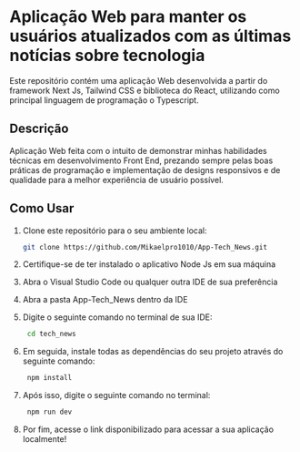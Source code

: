 # Aplicação Web para manter os usuários atualizados com as últimas notícias sobre tecnologia
Este repositório contém uma aplicação Web desenvolvida a partir do framework Next Js, Tailwind CSS e biblioteca do React, utilizando como principal linguagem de programação o Typescript.

## Descrição
Aplicação Web feita com o intuito de demonstrar minhas habilidades técnicas em desenvolvimento Front End, prezando sempre pelas boas práticas de programação e implementação de designs responsivos e de qualidade para a melhor experiência de usuário possível.

## Como Usar

1. Clone este repositório para o seu ambiente local:

    ```bash
    git clone https://github.com/Mikaelpro1010/App-Tech_News.git
    ```
2. Certifique-se de ter instalado o aplicativo Node Js em sua máquina

3. Abra o Visual Studio Code ou qualquer outra IDE de sua preferência
   
4. Abra a pasta App-Tech_News dentro da IDE
   
5. Digite o seguinte comando no terminal de sua IDE:
   ```bash
    cd tech_news
    ```
6. Em seguida, instale todas as dependências do seu projeto através do seguinte comando:
   ```bash
    npm install
    ```
7. Após isso, digite o seguinte comando no terminal:
   ```bash
    npm run dev
    ```
8. Por fim, acesse o link disponibilizado para acessar a sua aplicação localmente!
